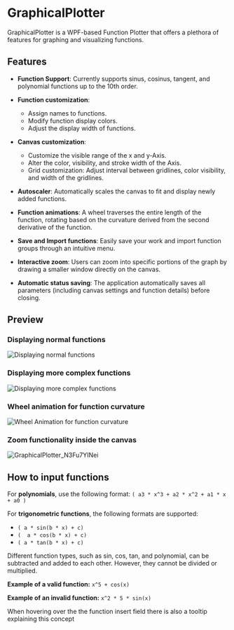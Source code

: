 # GraphicalPlotter

GraphicalPlotter is a WPF-based Function Plotter that offers a plethora of features for graphing and visualizing functions.

## Features

- **Function Support**: Currently supports sinus, cosinus, tangent, and polynomial functions up to the 10th order.
  
- **Function customization**: 
  - Assign names to functions.
  - Modify function display colors.
  - Adjust the display width of functions.

- **Canvas customization**:
  - Customize the visible range of the x and y-Axis.
  - Alter the color, visibility, and stroke width of the Axis.
  - Grid customization: Adjust interval between gridlines, color visibility, and width of the gridlines.

- **Autoscaler**: Automatically scales the canvas to fit and display newly added functions.

- **Function animations**: A wheel traverses the entire length of the function, rotating based on the curvature derived from the second derivative of the function.

- **Save and Import functions**: Easily save your work and import function groups through an intuitive menu.

- **Interactive zoom**: Users can zoom into specific portions of the graph by drawing a smaller window directly on the canvas.

- **Automatic status saving**: The application automatically saves all parameters (including canvas settings and function details) before closing.

## Preview

### Displaying normal functions
![Displaying normal functions](https://github.com/Jensono/GraphicalPlotter/assets/121871613/b97ea63c-ac25-4b9c-aa5b-2a82cbb753d3)

### Displaying more complex functions
![Displaying more complex functions](https://github.com/Jensono/GraphicalPlotter/assets/121871613/736c3314-7c3c-4406-98da-8f165bf312cd)

### Wheel animation for function curvature
![Wheel Animation for function curvature](https://github.com/Jensono/GraphicalPlotter/assets/121871613/660d509a-41bc-4190-898d-f846ea045a42)

### Zoom functionality inside the canvas
![GraphicalPlotter_N3Fu7YINei](https://github.com/Jensono/GraphicalPlotter/assets/121871613/b7e876c2-33f7-4b9d-b43b-5521adb184a6)


## How to input functions

For **polynomials**, use the following format:
`( a3 * x^3 + a2 * x^2 + a1 * x + a0 )`

For **trigonometric functions**, the following formats are supported:
- `( a * sin(b * x) + c)`
- `(  a * cos(b * x) + c)`
- `( a * tan(b * x) + c)`

Different function types, such as sin, cos, tan, and polynomial, can be subtracted and added to each other. However, they cannot be divided or multiplied. 

**Example of a valid function:** 
`x^5 + cos(x)`

**Example of an invalid function:** 
`x^2 * 5 * sin(x)`

When hovering over the the function insert field there is also a tooltip explaining this concept



